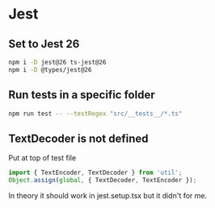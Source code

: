 # Jest

## Set to Jest 26

```sh
npm i -D jest@26 ts-jest@26
npm i -D @types/jest@26
```

## Run tests in a specific folder

```sh
npm run test -- --testRegex "src/__tests__/*.ts"
```

## TextDecoder is not defined

Put at top of test file

```ts
import { TextEncoder, TextDecoder } from 'util';
Object.assign(global, { TextDecoder, TextEncoder });
```

In theory it should work in jest.setup.tsx but it didn't for me.
